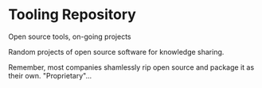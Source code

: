# Tooling Repository

Open source tools, on-going projects

Random projects of open source software for knowledge sharing.

Remember, most companies shamlessly rip open source and package it as their own.  "Proprietary"...
